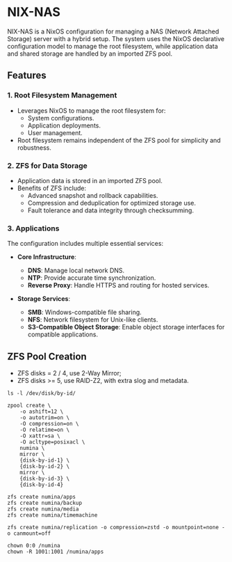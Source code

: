# NIX-NAS

NIX-NAS is a NixOS configuration for managing a NAS (Network Attached Storage) server with a hybrid setup. The system uses the NixOS declarative configuration model to manage the root filesystem, while application data and shared storage are handled by an imported ZFS pool.

## Features

### 1. **Root Filesystem Management**
- Leverages NixOS to manage the root filesystem for:
  - System configurations.
  - Application deployments.
  - User management.
- Root filesystem remains independent of the ZFS pool for simplicity and robustness.

### 2. **ZFS for Data Storage**
- Application data is stored in an imported ZFS pool.
- Benefits of ZFS include:
  - Advanced snapshot and rollback capabilities.
  - Compression and deduplication for optimized storage use.
  - Fault tolerance and data integrity through checksumming.

### 3. **Applications**
The configuration includes multiple essential services:

- **Core Infrastructure**:

  - **DNS**: Manage local network DNS.
  - **NTP**: Provide accurate time synchronization.
  - **Reverse Proxy**: Handle HTTPS and routing for hosted services.

- **Storage Services**:

  - **SMB**: Windows-compatible file sharing.
  - **NFS**: Network filesystem for Unix-like clients.
  - **S3-Compatible Object Storage**: Enable object storage interfaces for compatible applications.

## ZFS Pool Creation

- ZFS disks = 2 / 4, use 2-Way Mirror;
- ZFS disks >= 5, use RAID-Z2, with extra slog and metadata.

```shell
ls -l /dev/disk/by-id/

zpool create \
    -o ashift=12 \
    -o autotrim=on \
    -O compression=on \
    -O relatime=on \
    -O xattr=sa \
    -O acltype=posixacl \
    numina \
    mirror \
    {disk-by-id-1} \
    {disk-by-id-2} \
    mirror \
    {disk-by-id-3} \
    {disk-by-id-4}

zfs create numina/apps
zfs create numina/backup
zfs create numina/media
zfs create numina/timemachine

zfs create numina/replication -o compression=zstd -o mountpoint=none -o canmount=off

chown 0:0 /numina
chown -R 1001:1001 /numina/apps

```
